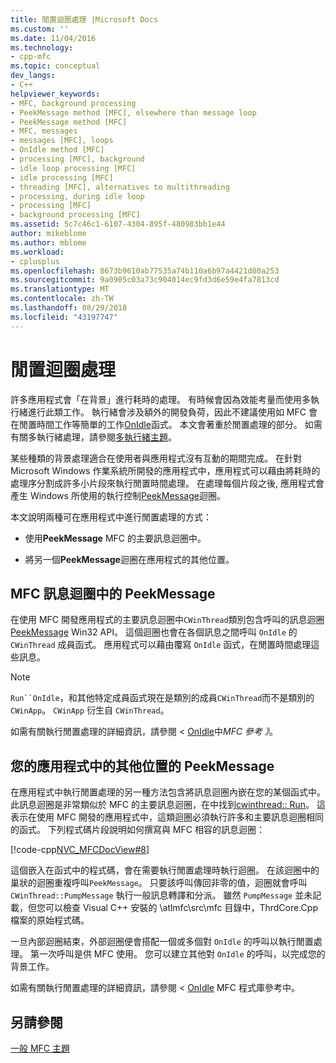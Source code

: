 ```yaml
---
title: 閒置迴圈處理 |Microsoft Docs
ms.custom: ''
ms.date: 11/04/2016
ms.technology:
- cpp-mfc
ms.topic: conceptual
dev_langs:
- C++
helpviewer_keywords:
- MFC, background processing
- PeekMessage method [MFC], elsewhere than message loop
- PeekMessage method [MFC]
- MFC, messages
- messages [MFC], loops
- OnIdle method [MFC]
- processing [MFC], background
- idle loop processing [MFC]
- idle processing [MFC]
- threading [MFC], alternatives to multithreading
- processing, during idle loop
- processing [MFC]
- background processing [MFC]
ms.assetid: 5c7c46c1-6107-4304-895f-480983bb1e44
author: mikeblome
ms.author: mblome
ms.workload:
- cplusplus
ms.openlocfilehash: 8673b9610ab77535a74b110a6b97a4421d80a253
ms.sourcegitcommit: 9a0905c03a73c904014ec9fd3d6e59e4fa7813cd
ms.translationtype: MT
ms.contentlocale: zh-TW
ms.lasthandoff: 08/29/2018
ms.locfileid: "43197747"
---
```

# <a name="idle-loop-processing"></a>閒置迴圈處理
許多應用程式會「在背景」進行耗時的處理。 有時候會因為效能考量而使用多執行緒進行此類工作。 執行緒會涉及額外的開發負荷，因此不建議使用如 MFC 會在閒置時間工作等簡單的工作[OnIdle](../mfc/reference/cwinthread-class.md#onidle)函式。 本文會著重於閒置處理的部分。 如需有關多執行緒處理，請參閱[多執行緒主題](../parallel/multithreading-support-for-older-code-visual-cpp.md)。  
  
 某些種類的背景處理適合在使用者與應用程式沒有互動的期間完成。 在針對 Microsoft Windows 作業系統所開發的應用程式中，應用程式可以藉由將耗時的處理序分割成許多小片段來執行閒置時間處理。 在處理每個片段之後, 應用程式會產生 Windows 所使用的執行控制[PeekMessage](https://msdn.microsoft.com/library/windows/desktop/ms644943)迴圈。  
  
 本文說明兩種可在應用程式中進行閒置處理的方式：  
  
-   使用**PeekMessage** MFC 的主要訊息迴圈中。  
  
-   將另一個**PeekMessage**迴圈在應用程式的其他位置。  
  
##  <a name="_core_peekmessage_in_the_mfc_message_loop"></a> MFC 訊息迴圈中的 PeekMessage  
 在使用 MFC 開發應用程式的主要訊息迴圈中`CWinThread`類別包含呼叫的訊息迴圈[PeekMessage](https://msdn.microsoft.com/library/windows/desktop/ms644943) Win32 API。 這個迴圈也會在各個訊息之間呼叫 `OnIdle` 的 `CWinThread` 成員函式。 應用程式可以藉由覆寫 `OnIdle` 函式，在閒置時間處理這些訊息。  
  
> [!NOTE]
>  `Run``OnIdle`，和其他特定成員函式現在是類別的成員`CWinThread`而不是類別的`CWinApp`。 `CWinApp` 衍生自 `CWinThread`。  
  
 如需有關執行閒置處理的詳細資訊，請參閱 < [OnIdle](../mfc/reference/cwinthread-class.md#onidle)中*MFC 參考 》*。  
  
##  <a name="_core_peekmessage_elsewhere_in_your_application"></a> 您的應用程式中的其他位置的 PeekMessage  
 在應用程式中執行閒置處理的另一種方法包含將訊息迴圈內嵌在您的某個函式中。 此訊息迴圈是非常類似於 MFC 的主要訊息迴圈，在中找到[cwinthread:: Run](../mfc/reference/cwinthread-class.md#run)。 這表示在使用 MFC 開發的應用程式中，這類迴圈必須執行許多和主要訊息迴圈相同的函式。 下列程式碼片段說明如何撰寫與 MFC 相容的訊息迴圈：  
  
 [!code-cpp[NVC_MFCDocView#8](../mfc/codesnippet/cpp/idle-loop-processing_1.cpp)]  
  
 這個嵌入在函式中的程式碼，會在需要執行閒置處理時執行迴圈。 在該迴圈中的巢狀的迴圈重複呼叫`PeekMessage`。 只要該呼叫傳回非零的值，迴圈就會呼叫 `CWinThread::PumpMessage` 執行一般訊息轉譯和分派。 雖然 `PumpMessage` 並未記載，但您可以檢查 Visual C++ 安裝的 \atlmfc\src\mfc 目錄中，ThrdCore.Cpp 檔案的原始程式碼。  
  
 一旦內部迴圈結束，外部迴圈便會搭配一個或多個對 `OnIdle` 的呼叫以執行閒置處理。 第一次呼叫是供 MFC 使用。 您可以建立其他對 `OnIdle` 的呼叫，以完成您的背景工作。  
  
 如需有關執行閒置處理的詳細資訊，請參閱 < [OnIdle](../mfc/reference/cwinthread-class.md#onidle) MFC 程式庫參考中。  
  
## <a name="see-also"></a>另請參閱  
 [一般 MFC 主題](../mfc/general-mfc-topics.md)

